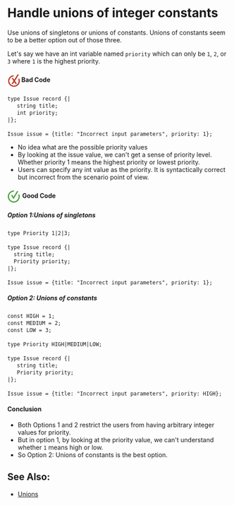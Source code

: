 # Handle unions of integer constants

Use unions of singletons or unions of constants. Unions of constants seem to be a better option out of those three.

Let's say we have an int variable named `priority` which can only be  `1`, `2`, or `3` where `1` is the highest priority.

<h4><img align="center" height="30" src="../img/BadCode.png"> Bad Code</h4>

```bal
type Issue record {|
   string title;
   int priority;
|};
 
Issue issue = {title: "Incorrect input parameters", priority: 1};
```

- No idea what are the possible priority values
- By looking at the issue value, we can't get a sense of priority level. Whether priority 1 means the highest priority or lowest priority. 
- Users can specify any int value as the priority. It is syntactically correct but incorrect from the scenario point of view. 

<h4><img align="center" height="30" src="../img/GoodCode.png"> Good Code</h4>

<h5>Option 1:Unions of singletons</h5>

```bal 
type Priority 1|2|3;
 
type Issue record {|
  string title;
  Priority priority;
|};
 
Issue issue = {title: "Incorrect input parameters", priority: 1};
```
 
<h5>Option 2: Unions of constants</h5>

```bal
const HIGH = 1;
const MEDIUM = 2;
const LOW = 3;
 
type Priority HIGH|MEDIUM|LOW;
 
type Issue record {|
   string title;
   Priority priority;
|};
 
Issue issue = {title: "Incorrect input parameters", priority: HIGH};
```
 
<h4>Conclusion</h4>

- Both Options 1 and 2 restrict the users from having arbitrary integer values for priority.
- But in option 1, by looking at the priority value, we can't understand whether `1` means high or low.
- So Option 2: Unions of constants is the best option.

## See Also:

- [Unions](https://pre-prod.ballerina.io/learn/language-basics/#unions)
